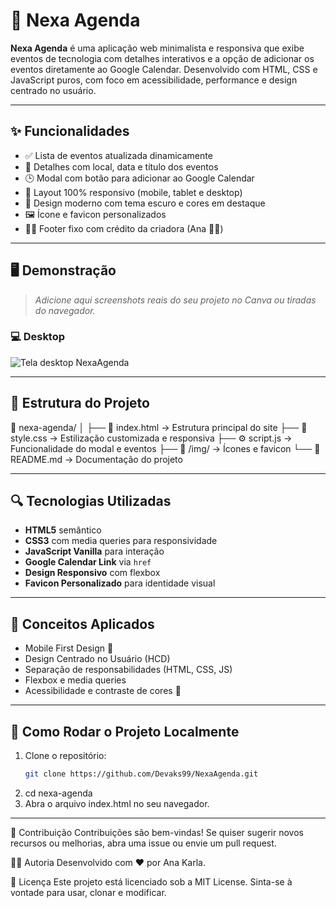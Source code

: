 # 📅 Nexa Agenda

**Nexa Agenda** é uma aplicação web minimalista e responsiva que exibe eventos de tecnologia com detalhes interativos e a opção de adicionar os eventos diretamente ao Google Calendar. Desenvolvido com HTML, CSS e JavaScript puros, com foco em acessibilidade, performance e design centrado no usuário.

---

## ✨ Funcionalidades

- ✅ Lista de eventos atualizada dinamicamente
- 📍 Detalhes com local, data e título dos eventos
- 🕒 Modal com botão para adicionar ao Google Calendar
- 📱 Layout 100% responsivo (mobile, tablet e desktop)
- 🎨 Design moderno com tema escuro e cores em destaque
- 🖼️ Ícone e favicon personalizados
- 🧍‍♀️ Footer fixo com crédito da criadora (Ana 👩‍💻)

---

## 🖥️ Demonstração

> _Adicione aqui screenshots reais do seu projeto no Canva ou tiradas do navegador._

### 💻 Desktop  

![Tela desktop NexaAgenda](https://github.com/user-attachments/assets/5cad8db3-5d63-4386-add6-92598a65d471)

---

## 🔧 Estrutura do Projeto

📁 nexa-agenda/
│
├── 📄 index.html → Estrutura principal do site
├── 🎨 style.css → Estilização customizada e responsiva
├── ⚙️ script.js → Funcionalidade do modal e eventos
├── 📸 /img/ → Ícones e favicon
└── 📄 README.md → Documentação do projeto


---

## 🔍 Tecnologias Utilizadas

- **HTML5** semântico
- **CSS3** com media queries para responsividade
- **JavaScript Vanilla** para interação
- **Google Calendar Link** via `href`
- **Design Responsivo** com flexbox
- **Favicon Personalizado** para identidade visual

---

## 🧠 Conceitos Aplicados

- Mobile First Design 📱
- Design Centrado no Usuário (HCD)
- Separação de responsabilidades (HTML, CSS, JS)
- Flexbox e media queries
- Acessibilidade e contraste de cores 🌈

---

## 🚀 Como Rodar o Projeto Localmente

1. Clone o repositório:
   ```bash
   git clone https://github.com/Devaks99/NexaAgenda.git
   
2. cd nexa-agenda
3. Abra o arquivo index.html no seu navegador.

---
📩 Contribuição
Contribuições são bem-vindas! Se quiser sugerir novos recursos ou melhorias, abra uma issue ou envie um pull request.

🧑‍💻 Autoria
Desenvolvido com ❤️ por Ana Karla.

📝 Licença
Este projeto está licenciado sob a MIT License. Sinta-se à vontade para usar, clonar e modificar.
